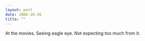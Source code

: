 ```yaml
---
layout: post
date: 2008-10-26
title: ""
---
```

At the movies. Seeing eagle eye. Not expecting too much from it.